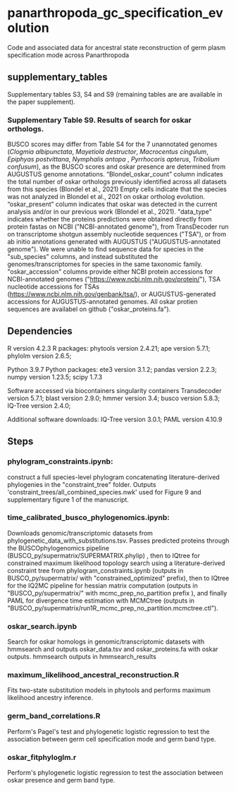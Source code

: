 # panarthropoda_gc_specification_evolution
Code and associated data for ancestral state reconstruction of germ plasm specification mode across Panarthropoda
## supplementary_tables
Supplementary tables S3, S4 and S9 (remaining tables are are available in the paper supplement).

### Supplementary Table S9. Results of search for oskar orthologs. 
BUSCO scores may differ from Table S4 for the 7 unannotated genomes (_Clogmia albipunctata_, _Mayetiola destructor_, 
_Macrocentus cingulum_, _Epiphyas postvittana_, _Nymphalis antopa_ , _Pyrrhocoris apterus_, _Tribolium 
confusum_), as the BUSCO scores and oskar presence are determined from AUGUSTUS genome 
annotations. “Blondel_oskar_count” column indicates the total number of oskar orthologs 
previously identified across all datasets from this species (Blondel et al., 2021) Empty cells 
indicate that the species was not analyzed in Blondel et al., 2021 on oskar ortholog evolution. “oskar_present” column indicates that oskar was detected in the current analysis and/or 
in our previous work (Blondel et al., 2021). "data_type" indicates whether the proteins predictions were obtained directly from protein fastas on NCBI ("NCBI-annotated genome"), from TransDecoder run on transcriptome shotgun assembly nucleotide sequences ("TSA"), or from ab initio annotations generated with AUGUSTUS ("AUGUSTUS-annotated genome"). We were unable to find sequence data for species in the "sub_species" columns, and instead substituted the genomes/transcriptomes for species in the same taxonomic family. "oskar_accession" columns provide either NCBI protein accessions for NCBI-annotated genomes ("https://www.ncbi.nlm.nih.gov/protein/"), TSA nucleotide accessions for TSAs (https://www.ncbi.nlm.nih.gov/genbank/tsa/), or AUGUSTUS-generated accessions for AUGUSTUS-annotated genomes. All oskar protien sequences are availabel on github ("oskar_proteins.fa"). 


## Dependencies 
R version 4.2.3
R packages: phytools version 2.4.21; ape version 5.7.1; phylolm version 2.6.5;

Python 3.9.7
Python packages: ete3 version 3.1.2; pandas version 2.2.3; numpy version 1.23.5; scipy 1.7.3

Software accessed via biocontainers singularity containers
Transdecoder version 5.7.1;
blast version 2.9.0;
hmmer version 3.4;
busco version 5.8.3;
IQ-Tree version 2.4.0;

Additional software downloads:
IQ-Tree version 3.0.1;
PAML version 4.10.9

## Steps
### phylogram_constraints.ipynb: 
construct a full species-level phylogram concatenating literature-derived phylogenies in the "constraint_tree" folder. Outputs 'constraint_trees/all_combined_species.nwk' used for Figure 9 and supplementary figure 1 of the manuscript. 

### time_calibrated_busco_phylogenomics.ipynb: 
Downloads genomic/transcriptomic datasets from phylogenetic_data_with_substitutions.tsv. Passes predicted proteins through the BUSCOphylogenomics pipeline (BUSCO_py/supermatrix/SUPERMATRIX.phylip) , then to IQtree for constrained maximum likelihood topology search using a literature-derived constraint tree from phylogram_constraints.ipynb (outputs in BUSCO_py/supermatrix/ with "constrained_optimized" prefix), then to IQtree for the IQ2MC pipeline for hessian matrix computation (outputs in "BUSCO_py/supermatrix/" with mcmc_prep_no_partition prefix ), and finally PAML for divergence time estimation with MCMCtree (outputs in "BUSCO_py/supermatrix/run1R_mcmc_prep_no_partition.mcmctree.ctl").

### oskar_search.ipynb
Search for oskar homologs in genomic/transcriptomic datasets with hmmsearch and outputs oskar_data.tsv and oskar_proteins.fa with oskar outputs. hmmsearch outputs in hmmsearch_results

### maximum_likelihood_ancestral_reconstruction.R
Fits two-state substitution models in phytools and performs maximum likelihood ancestry inference.

### germ_band_correlations.R
Perform's Pagel's test and phylogenetic logistic regression to test the association between germ cell specification mode and germ band type.

### oskar_fitphyloglm.r
Perform's  phylogenetic logistic regression to test the association between oskar presence and germ band type.
